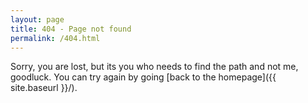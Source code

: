 ```yaml
---
layout: page
title: 404 - Page not found
permalink: /404.html
---
```


Sorry, you are lost, but its you who needs to find the path and not me, goodluck. You can try again by going [back to the homepage]({{ site.baseurl }}/).
